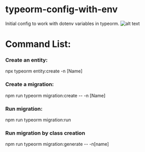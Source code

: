 # typeorm-config-with-env
Initial config to work with dotenv variables in typeorm. 
![alt text](https://user-images.githubusercontent.com/6265325/93808860-f18f2800-fc22-11ea-8a7b-8de1e8185c6d.png)

# Command List:

### Create an entity:
npx typeorm entity:create -n [Name]

### Create a migration:
npm run typeorm migration:create -- -n [Name]

### Run migration:
npm run typeorm migration:run

### Run migration by class creation
npm run typeorm migration:generate -- -n[name]


